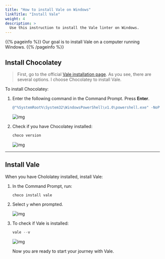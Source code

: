 ```yaml
---
title: "How to install Vale on Windows"
linkTitle: "Install Vale"
weight: 4
description: >
  Use this instruction to install the Vale linter on Windows.
---
```


{{% pageinfo %}}
Our goal is to install Vale on a computer running Windows.
{{% /pageinfo %}}

## Install Chocolatey

> First, go to the official [Vale installation page](https://docs.errata.ai/vale/install). As you see, there are several options. I choose Chocolatey to install Vale.

To install Chocolatey:

1. Enter the following command in the Command Prompt. Press **Enter**.

    ```PowerShell
    @"%SystemRoot%\System32\WindowsPowerShell\v1.0\powershell.exe" -NoProfile -InputFormat None -ExecutionPolicy Bypass -Command " [System.Net.ServicePointManager]::SecurityProtocol = 3072; iex ((New-Object System.Net.WebClient).DownloadString('https://chocolatey.org/install.ps1'))" && SET "PATH=%PATH%;%ALLUSERSPROFILE%\chocolatey\bin"
    ```

    ![img](/docs/img/choco-install.png)

2. Check if you have Chocolatey installed:

    ```PowerShell
    choco version
    ```

    ![img](/docs/img/choco-version.png)

---

## Install Vale

When you have Chololatey installed, install Vale:

1. In the Command Prompt, run:

    ```PowerShell
    choco install vale
    ```

2. Select `y` when prompted.

    ![img](/docs/img/choco-install-vale.png)

3. To check if Vale is installed:

    ```PowerShell
    vale --v
    ```

    ![img](/docs/img/vale-version.png)

    Now you are ready to start your journey with Vale.